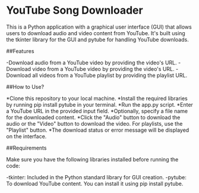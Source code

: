 <h1 text="align" >YouTube Song Downloader </h1>

This is a Python application with a graphical user interface (GUI) that allows users to download audio and video content from YouTube. It's built using the tkinter library for the GUI and pytube for handling YouTube downloads.


##Features


-Download audio from a YouTube video by providing the video's URL.
-Download video from a YouTube video by providing the video's URL.
-Download all videos from a YouTube playlist by providing the playlist URL.


##How to Use?


*Clone this repository to your local machine.
*Install the required libraries by running pip install pytube in your terminal.
*Run the app.py script.
*Enter a YouTube URL in the provided input field.
*Optionally, specify a file name for the downloaded content.
*Click the "Audio" button to download the audio or the "Video" button to download the video. For playlists, use the "Playlist" button.
*The download status or error message will be displayed on the interface.


##Requirements

Make sure you have the following libraries installed before running the code:

-tkinter: Included in the Python standard library for GUI creation.
-pytube: To download YouTube content. You can install it using pip install pytube.
